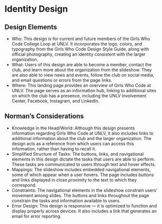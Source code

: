 # Identity Design

## Design Elements
- Who: This design is for current and future members of the Girls Who Code College Loop at UNLV. It incorporates the logo, colors, and typography from the Girls Who Code Design Style Guide, along with official photography, creating an identity consistent with the larger organization.
- What: Users of this design are able to become a member, contact the club, and learn more about the organization from the slideshow. They are also able to view news and events, follow the club on social media, and email questions or errors from the page links.
- Where: This landing page provides an overview of Girls Who Code at UNLV. The page serves as an information hub, linking to additional sites on which the club has a presence, including the UNLV Involvement Center, Facebook, Instagram, and LinkedIn.

## Norman’s Considerations
- Knowledge in the Head/World: Although this design presents information regarding Girls Who Code at UNLV, it also includes links to additional information about the club and the larger organization. The design acts as a reference from which users can access this information, rather than having to recall it.
- Simplified Structure of Tasks: The buttons, links, and navigational elements in this design dictate the tasks that users are able to perform. These tasks are communicated to users through text and hover effects.
- Mappings: The slideshow includes embedded navigational elements, some of which appear when a user hovers. The page includes buttons and links displayed in close proximity to the text to which they correspond.
- Constraints: The navigational elements in the slideshow constrain users’ movement among slides. The buttons and links throughout the page constrain the tasks and information available to users.
- Error Design: This design is responsive — it is optimized to function and display properly across devices. It also includes a link that generates an email for error reporting.